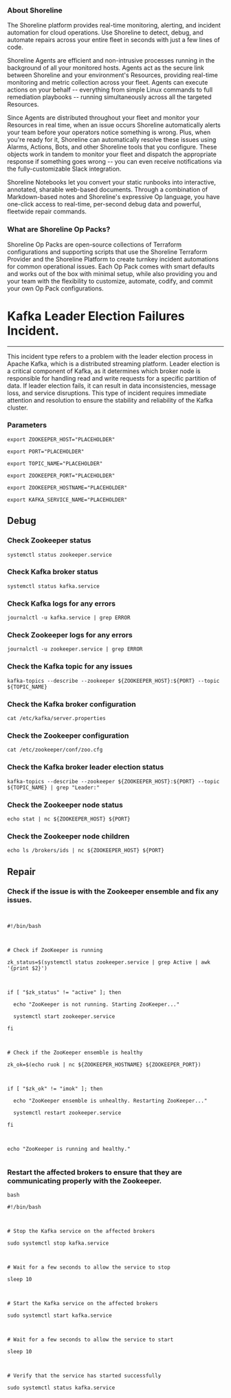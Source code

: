 
### About Shoreline
The Shoreline platform provides real-time monitoring, alerting, and incident automation for cloud operations. Use Shoreline to detect, debug, and automate repairs across your entire fleet in seconds with just a few lines of code.

Shoreline Agents are efficient and non-intrusive processes running in the background of all your monitored hosts. Agents act as the secure link between Shoreline and your environment's Resources, providing real-time monitoring and metric collection across your fleet. Agents can execute actions on your behalf -- everything from simple Linux commands to full remediation playbooks -- running simultaneously across all the targeted Resources.

Since Agents are distributed throughout your fleet and monitor your Resources in real time, when an issue occurs Shoreline automatically alerts your team before your operators notice something is wrong. Plus, when you're ready for it, Shoreline can automatically resolve these issues using Alarms, Actions, Bots, and other Shoreline tools that you configure. These objects work in tandem to monitor your fleet and dispatch the appropriate response if something goes wrong -- you can even receive notifications via the fully-customizable Slack integration.

Shoreline Notebooks let you convert your static runbooks into interactive, annotated, sharable web-based documents. Through a combination of Markdown-based notes and Shoreline's expressive Op language, you have one-click access to real-time, per-second debug data and powerful, fleetwide repair commands.

### What are Shoreline Op Packs?
Shoreline Op Packs are open-source collections of Terraform configurations and supporting scripts that use the Shoreline Terraform Provider and the Shoreline Platform to create turnkey incident automations for common operational issues. Each Op Pack comes with smart defaults and works out of the box with minimal setup, while also providing you and your team with the flexibility to customize, automate, codify, and commit your own Op Pack configurations.

# Kafka Leader Election Failures Incident.
---

This incident type refers to a problem with the leader election process in Apache Kafka, which is a distributed streaming platform. Leader election is a critical component of Kafka, as it determines which broker node is responsible for handling read and write requests for a specific partition of data. If leader election fails, it can result in data inconsistencies, message loss, and service disruptions. This type of incident requires immediate attention and resolution to ensure the stability and reliability of the Kafka cluster.

### Parameters
```shell
export ZOOKEEPER_HOST="PLACEHOLDER"

export PORT="PLACEHOLDER"

export TOPIC_NAME="PLACEHOLDER"

export ZOOKEEPER_PORT="PLACEHOLDER"

export ZOOKEEPER_HOSTNAME="PLACEHOLDER"

export KAFKA_SERVICE_NAME="PLACEHOLDER"
```

## Debug

### Check Zookeeper status
```shell
systemctl status zookeeper.service
```

### Check Kafka broker status
```shell
systemctl status kafka.service
```

### Check Kafka logs for any errors
```shell
journalctl -u kafka.service | grep ERROR
```

### Check Zookeeper logs for any errors
```shell
journalctl -u zookeeper.service | grep ERROR
```

### Check the Kafka topic for any issues
```shell
kafka-topics --describe --zookeeper ${ZOOKEEPER_HOST}:${PORT} --topic ${TOPIC_NAME}
```

### Check the Kafka broker configuration
```shell
cat /etc/kafka/server.properties
```

### Check the Zookeeper configuration
```shell
cat /etc/zookeeper/conf/zoo.cfg
```

### Check the Kafka broker leader election status
```shell
kafka-topics --describe --zookeeper ${ZOOKEEPER_HOST}:${PORT} --topic ${TOPIC_NAME} | grep "Leader:"
```

### Check the Zookeeper node status
```shell
echo stat | nc ${ZOOKEEPER_HOST} ${PORT}
```

### Check the Zookeeper node children
```shell
echo ls /brokers/ids | nc ${ZOOKEEPER_HOST} ${PORT}
```

## Repair

### Check if the issue is with the Zookeeper ensemble and fix any issues.
```shell


#!/bin/bash



# Check if ZooKeeper is running

zk_status=$(systemctl status zookeeper.service | grep Active | awk '{print $2}')



if [ "$zk_status" != "active" ]; then

  echo "ZooKeeper is not running. Starting ZooKeeper..."

  systemctl start zookeeper.service

fi



# Check if the ZooKeeper ensemble is healthy

zk_ok=$(echo ruok | nc ${ZOOKEEPER_HOSTNAME} ${ZOOKEEPER_PORT})



if [ "$zk_ok" != "imok" ]; then

  echo "ZooKeeper ensemble is unhealthy. Restarting ZooKeeper..."

  systemctl restart zookeeper.service

fi



echo "ZooKeeper is running and healthy."


```

### Restart the affected brokers to ensure that they are communicating properly with the Zookeeper.
```shell
bash

#!/bin/bash



# Stop the Kafka service on the affected brokers

sudo systemctl stop kafka.service



# Wait for a few seconds to allow the service to stop

sleep 10



# Start the Kafka service on the affected brokers

sudo systemctl start kafka.service



# Wait for a few seconds to allow the service to start

sleep 10



# Verify that the service has started successfully

sudo systemctl status kafka.service


```